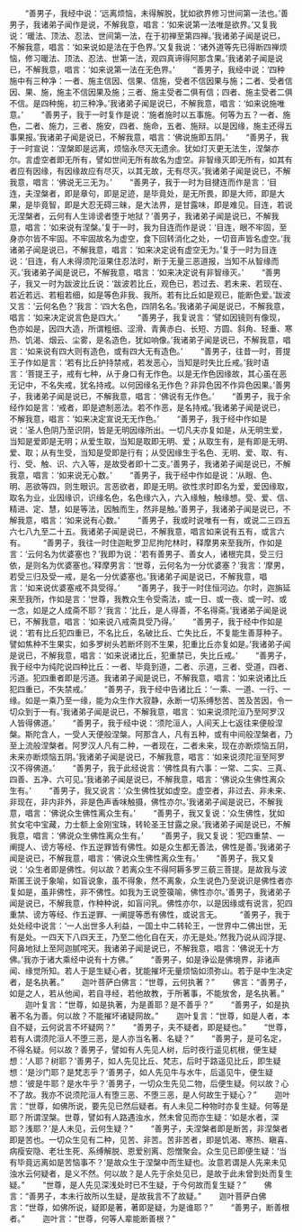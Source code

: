 <!-- { "loadSidebar": true } -->
　　“善男子，我经中说：‘远离烦恼，未得解脱，犹如欲界修习世间第一法也。’善男子，我诸弟子闻作是说，不解我意，唱言：‘如来说第一法唯是欲界。’又复我说：‘暖法、顶法、忍法、世间第一法，在于初禅至第四禅。’我诸弟子闻是说已，不解我意，唱言：‘如来说如是法在于色界。’又复我说：‘诸外道等先已得断四禅烦恼，修习暖法、顶法、忍法、世第一法，观四真谛得阿那含果。’我诸弟子闻是说已，不解我意，唱言：‘如来说第一法在无色界。’
　　“善男子，我经中说：‘四种施中有三种净：一者、施主信因、信果、信施，受者不信因果与施；二者、受者信因、果、施，施主不信因果及施；三者、施主受者二俱有信；四者、施主受者二俱不信。是四种施，初三种净。’我诸弟子闻是说已，不解我意，唱言：‘如来说施唯意。’
　　“善男子，我于一时复作是说：‘施者施时以五事施。何等为五？一者、施色，二者、施力，三者、施安，四者、施命，五者、施辩。以是因缘，施主还得五事果报。’我诸弟子闻是说已，不解我意，唱言：‘佛说施即五阴。’
　　“善男子，我于一时宣说：‘涅槃即是远离，烦恼永尽灭无遗余。犹如灯灭更无法生，涅槃亦尔。言虚空者即无所有，譬如世间无所有故名为虚空。非智缘灭即无所有，如其有者应有因缘，有因缘故应有尽灭，以其无故，无有尽灭。’我诸弟子闻是说已，不解我意，唱言：‘佛说无三无为。’
　　“善男子，我于一时为目揵连而作是言：‘目连，夫涅槃者，即是章句，即是足迹，是毕竟处，是无所畏，即是大师，即是大果，是毕竟智，即是大忍无碍三昧，是大法界，是甘露味，即是难见。目连，若说无涅槃者，云何有人生诽谤者堕于地狱？’善男子，我诸弟子闻是说已，不解我意，唱言：‘如来说有涅槃。’复于一时，我为目连而作是说：‘目连，眼不牢固，至身亦尔皆不牢固。不牢固故名为虚空，食下回转消化之处，一切音声皆名虚空。’我诸弟子闻是说已，不解我意，唱言：‘如来决定说有虚空无为。’复于一时为目连说：‘目连，有人未得须陀洹果住忍法时，断于无量三恶道报，当知不从智缘而灭。’我诸弟子闻是说已，不解我意，唱言：‘如来决定说有非智缘灭。’
　　“善男子，我又一时为跋波比丘说：‘跋波若比丘，观色已，若过去、若未来、若现在、若近若远、若粗若细，如是等色非我、我所。若有比丘如是观已，能断色爱。’跋波又言：‘云何名色？’我言：‘四大名色，四阴名名。’我诸弟子闻是说已，不解我意，唱言：‘如来决定说言色是四大。’
　　“善男子，我复说言：‘譬如因镜则有像现，色亦如是，因四大造，所谓粗细、涩滑、青黄赤白、长短、方圆、斜角、轻重、寒热、饥渴、烟云、尘雾，是名造色，犹如响像。’我诸弟子闻是说已，不解我意，唱言：‘如来说有四大则有造色，或有四大无有造色。’
　　“善男子，往昔一时，菩提王子作如是言：‘若有比丘护持禁戒，若发恶心，当知是时失比丘戒。’我时语言：‘菩提王子，戒有七种，从于身口有无作色。以是无作色因缘故，其心虽在恶无记中，不名失戒，犹名持戒。以何因缘名无作色？非异色因不作异色因果。’善男子，我诸弟子闻是说已，不解我意，唱言：‘佛说有无作色。’
　　“善男子，我于余经作如是言：‘戒者，即是遮制恶法。若不作恶，是名持戒。’我诸弟子闻是说已，不解我意，唱言：‘如来决定宣说无无作色。’
　　“善男子，我于经中作如是说：‘圣人色阴乃至识阴，皆是无明因缘所出。一切凡夫亦复如是，从无明生爱，当知是爱即是无明；从爱生取，当知是取即无明、爱；从取生有，是有即是无明、爱、取；从有生受，当知是受即是行有；从受因缘生于名色、无明、爱、取、有、行、受、触、识、六入等，是故受者即十二支。’善男子，我诸弟子闻是说已，不解我意，唱言：‘如来说无心数。’
　　“善男子，我于经中作如是说：‘从眼、色、明、恶欲等四，则生眼识。言恶欲者，即是无明。欲性求时即名为爱，爱因缘取，取名为业，业因缘识，识缘名色，名色缘六入，六入缘触，触缘想。受、爱、信、精进、定、慧，如是等法，因触而生，然非是触。’善男子，我诸弟子闻是说已，不解我意，唱言：‘如来说有心数。’
　　“善男子，我或时说唯有一有，或说二三四五六七八九至二十五。我诸弟子闻是说已，不解我意，唱言如来说有五有，或言六有。
　　“善男子，我往一时住迦毗罗卫尼拘陀林时，释摩男来至我所，作如是言：‘云何名为优婆塞也？’我即为说：‘若有善男子、善女人，诸根完具，受三归依，是则名为优婆塞也。’释摩男言：‘世尊，云何名为一分优婆塞？’我言：‘摩男，若受三归及受一戒，是名一分优婆塞也。’我诸弟子闻是说已，不解我意，唱言：‘如来说优婆塞戒不具受得。’
　　“善男子，我于一时住恒河边。尔时，迦旃延来至我所，作如是言：‘世尊，我教众生令受斋法，或一日、或一夜、或一时、或一念，如是之人成斋不耶？’我言：‘比丘，是人得善，不名得斋。’我诸弟子闻是说已，不解我意，唱言：‘如来说八戒斋具受乃得。’
　　“善男子，我于经中作如是说：‘若有比丘犯四重已，不名比丘，名破比丘、亡失比丘，不复能生善芽种子。譬如焦种不生果实，如多罗树头若断坏则不生果，犯重比丘亦复如是。’我诸弟子闻是说已，不解我意，唱言：‘如来说诸比丘，犯重禁已，失比丘戒。’
　　“善男子，我于经中为纯陀说四种比丘：一者、毕竟到道，二者、示道，三者、受道，四者、污道。犯四重者即是污道。我诸弟子闻是说已，不解我意，唱言：‘如来说诸比丘犯四重已，不失禁戒。’
　　“善男子，我于经中告诸比丘：‘一乘、一道、一行、一缘。如是一乘乃至一缘，能为众生作大寂静，永断一切系缚愁苦、苦及苦因，令一切众到于一有。’我诸弟子闻是说已，不解我意，唱言：‘如来说须陀洹乃至阿罗汉人皆得佛道。’
　　“善男子，我于经中说：‘须陀洹人，人间天上七返往来便般涅槃。斯陀含人，一受人天便般涅槃。阿那含人，凡有五种，或有中间般涅槃者，乃至上流般涅槃者。阿罗汉人凡有二种，一者现在，二者未来，现在亦断烦恼五阴，未来亦断烦恼五阴。’我诸弟子闻是说已，不解我意，唱言：‘如来说须陀洹至阿罗汉不得佛道。’
　　“善男子，我于此经说言：‘佛性具有六事：一常、二实、三真、四善、五净、六可见。’我诸弟子闻是说已，不解我意，唱言：‘佛说众生佛性离众生有。’
　　“善男子，我又说言：‘众生佛性犹如虚空。虚空者，非过去、非未来、非现在，非内非外，非是色声香味触摄，佛性亦尔。’我诸弟子闻是说已，不解我意，唱言：‘佛说众生佛性离众生有。’
　　“善男子，我又复说：‘众生佛性，犹如贫女宅中宝藏，力士额上金刚宝珠，转轮圣王甘露之泉。’我诸弟子闻是说已，不解我意，唱言：‘佛说众生佛性离众生有。’
　　“善男子，我又复说：‘犯四重禁、一阐提人、谤方等经、作五逆罪皆有佛性。如是众生都无善法，佛性是善。’我诸弟子闻是说已，不解我意，唱言：‘佛说众生佛性离众生有。’
　　“善男子，我又复说：‘众生者即是佛性。何以故？若离众生不得阿耨多罗三藐三菩提。是故我与波斯匿王说于象喻，如盲说象，虽不得象，然不离象，众生说色乃至说识是佛性者亦复如是，虽非佛性，非不佛性。如我为王说箜篌喻，佛性亦尔。’善男子，我诸弟子闻是说已，不解我意，作种种说，如盲问乳。佛性亦尔，以是因缘或有说言，犯四重禁、谤方等经、作五逆罪、一阐提等悉有佛性，或说言无。
　　“善男子，我于处处经中说言：‘一人出世多人利益，一国土中二转轮王，一世界中二佛出世，无有是处。一四天下八四天王，乃至二他化自在天，亦无是处。’然我乃说从阎浮提、阿鼻地狱上至阿迦腻咤天。我诸弟子闻是说已，不解我意，唱言：‘佛说无十方佛。’我亦于诸大乘经中说有十方佛。”
　　“善男子，如是诤讼是佛境界，非诸声闻、缘觉所知。若人于是生疑心者，犹能摧坏无量烦恼如须弥山。若于是中生决定者，是名执著。”
　　迦叶菩萨白佛言：“世尊，云何执著？”
　　佛言：“善男子，如是之人，若从他闻，若自寻经，若他故教，于所著事，不能放舍，是名执著。”
　　迦叶复言：“世尊，如是执著，为是善耶？是不善乎？”
　　“善男子，如是执著不名为善。何以故？不能摧坏诸疑网故。”
　　迦叶复言：“世尊，如是人者，本自不疑，云何说言不坏疑网？”
　　“善男子，夫不疑者，即是疑也。”
　　“世尊，若有人谓须陀洹人不堕三恶，是人亦当名著、名疑？”
　　“善男子，是可名定，不得名疑。何以故？善男子，譬如有人先见人树，后时夜行遥见杌根，便生疑想：‘人耶？树耶？’善男子，如人先见比丘、梵志，后时于路遥见比丘，即生疑想：‘是沙门耶？是梵志乎？’善男子，如人先见牛与水牛，后遥见牛，便生疑想：‘彼是牛耶？是水牛乎？’善男子，一切众生先见二物，后便生疑。何以故？心不了故。我亦不说须陀洹人有堕三恶、不堕三恶，是人何故生于疑心？”
　　迦叶言：“世尊，如佛所说，要先见已然后疑者。有人未见二种物时亦复生疑。何等是耶？所谓涅槃。世尊，譬如有人路遇浊水，然未曾见而亦生疑：‘如是水者，深耶？浅耶？’是人未见，云何生疑？”
　　“善男子，夫涅槃者即是断苦，非涅槃者即是苦也。一切众生见有二种，见苦、非苦。苦非苦者，即是饥渴、寒热、瞋喜、病瘦安隐、老壮生死、系缚解脱、恩爱别离、怨憎聚会。众生见已即便生疑：‘当有毕竟远离如是苦恼事不？’是故众生于涅槃中而生疑也。汝意若谓是人先来未见浊水云何疑者，是义不然。何以故？是人先于余处见已，是故于此未曾到处而复生疑。”
　　“世尊，是人先见深浅处时已不生疑，于今何故而复生疑？”
　　佛言：“善男子，本未行故所以生疑，是故我言不了故疑。”
　　迦叶菩萨白佛言：“世尊，如佛所说，疑即是著，著即是疑，为是谁耶？”
　　“善男子，断善根者。”
　　迦叶言：“世尊，何等人辈能断善根？”
